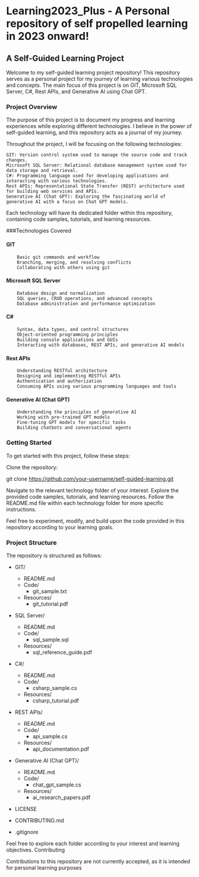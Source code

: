 # Learning2023_Plus - A Personal repository of self propelled learning in 2023 onward!

## A Self-Guided Learning Project

Welcome to my self-guided learning project repository! This repository serves as a personal project for my journey of learning various technologies and concepts. The main focus of this project is on GIT, Microsoft SQL Server, C#, Rest APIs, and Generative AI using Chat GPT.

### Project Overview

The purpose of this project is to document my progress and learning experiences while exploring different technologies. I believe in the power of self-guided learning, and this repository acts as a journal of my journey.

Throughout the project, I will be focusing on the following technologies:

    GIT: Version control system used to manage the source code and track changes.
    Microsoft SQL Server: Relational database management system used for data storage and retrieval.
    C#: Programming language used for developing applications and interacting with various technologies.
    Rest APIs: Representational State Transfer (REST) architecture used for building web services and APIs.
    Generative AI (Chat GPT): Exploring the fascinating world of generative AI with a focus on Chat GPT models.

Each technology will have its dedicated folder within this repository, containing code samples, tutorials, and learning resources.

###Technologies Covered

#### GIT
        Basic git commands and workflow
        Branching, merging, and resolving conflicts
        Collaborating with others using git

#### Microsoft SQL Server
        Database design and normalization
        SQL queries, CRUD operations, and advanced concepts
        Database administration and performance optimization

#### C#
        Syntax, data types, and control structures
        Object-oriented programming principles
        Building console applications and GUIs
        Interacting with databases, REST APIs, and generative AI models

#### Rest APIs
        Understanding RESTful architecture
        Designing and implementing RESTful APIs
        Authentication and authorization
        Consuming APIs using various programming languages and tools

#### Generative AI (Chat GPT)
        Understanding the principles of generative AI
        Working with pre-trained GPT models
        Fine-tuning GPT models for specific tasks
        Building chatbots and conversational agents

### Getting Started

To get started with this project, follow these steps:

Clone the repository:

git clone https://github.com/your-username/self-guided-learning.git

Navigate to the relevant technology folder of your interest. Explore the provided code samples, tutorials, and learning resources. Follow the README.md file within each technology folder for more specific instructions.

Feel free to experiment, modify, and build upon the code provided in this repository according to your learning goals.

### Project Structure

The repository is structured as follows:

- GIT/
  - README.md
  - Code/
    - git_sample.txt
  - Resources/
    - git_tutorial.pdf

- SQL Server/
  - README.md
  - Code/
    - sql_sample.sql
  - Resources/
    - sql_reference_guide.pdf

- C#/
  - README.md
  - Code/
    - csharp_sample.cs
  - Resources/
    - csharp_tutorial.pdf

- REST APIs/
  - README.md
  - Code/
    - api_sample.cs
  - Resources/
    - api_documentation.pdf

- Generative AI (Chat GPT)/
  - README.md
  - Code/
    - chat_gpt_sample.cs
  - Resources/
    - ai_research_papers.pdf

- LICENSE
- CONTRIBUTING.md
- .gitignore


Feel free to explore each folder according to your interest and learning objectives.
Contributing

Contributions to this repository are not currently accepted, as it is intended for personal learning purposes
